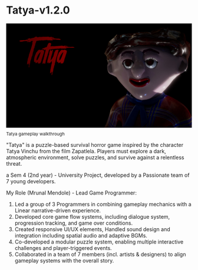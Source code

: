 # Tatya-v1.2.0
[![Tatya Gameplay](Main-Menu-Final.png)](https://youtu.be/U2wNdQzi_rE?si=JXLUSEoBi4uBGMIE)
<sub> Tatya gameplay walkthrough </sub>

"Tatya" is a puzzle-based survival horror game inspired by the character Tatya Vinchu from the film Zapatlela. Players must explore a dark, atmospheric environment, solve puzzles, and survive against a relentless threat.

a Sem 4 (2nd year) - University Project, developed by a Passionate team of 7 young developers.

My Role (Mrunal Mendole) - Lead Game Programmer:
1) Led a group of 3 Programmers in combining gameplay mechanics with a Linear narrative-driven experience.
2) Developed core game flow systems, including dialogue system, progression tracking, and game over conditions.
3) Created responsive UI/UX elements, Handled sound design and integration including spatial audio and adaptive BGMs.
4) Co-developed a modular puzzle system, enabling multiple interactive challenges and player-triggered events.
5) Collaborated in a team of 7 members (incl. artists & designers) to align gameplay systems with the overall story.
